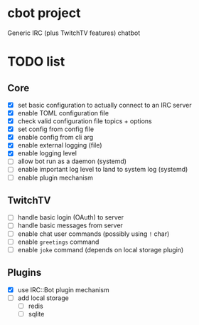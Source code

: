 # cbot project

Generic IRC (plus TwitchTV features) chatbot

# TODO list
## Core
- [x] set basic configuration to actually connect to an IRC server
- [x] enable TOML configuration file
- [x] check valid configuration file topics + options
- [x] set config from config file
- [x] enable config from cli arg
- [x] enable external logging (file)
- [x] enable logging level
- [ ] allow bot run as a daemon (systemd)
- [ ] enable important log level to land to system log (systemd)
- [ ] enable plugin mechanism

## TwitchTV
- [ ] handle basic login (OAuth) to server
- [ ] handle basic messages from server
- [ ] enable chat user commands (possibly using `!` char)
- [ ] enable `greetings` command
- [ ] enable `joke` command (depends on local storage plugin)

## Plugins
- [x] use IRC::Bot plugin mechanism
- [ ] add local storage
  - [ ] redis
  - [ ] sqlite
